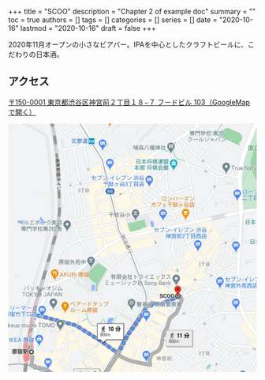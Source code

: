 +++
title = "SCOO"
description = "Chapter 2 of example doc"
summary = ""
toc = true
authors = []
tags = []
categories = []
series = []
date =  "2020-10-16"
lastmod = "2020-10-16"
draft = false
+++

2020年11月オープンの小さなビアバー。IPAを中心としたクラフトビールに、こだわりの日本酒。

<!--more-->

## アクセス
[〒150-0001 東京都渋谷区神宮前２丁目１８−７ フードビル 103（GoogleMapで開く）](https://g.page/scoo-865?share)

[![threefeetTokyo](/images/Map_SCOO.webp)](https://g.page/scoo-865?share)
